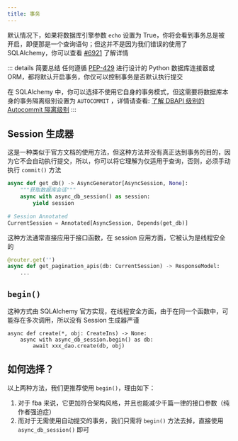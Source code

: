 ```yaml
---
title: 事务
---
```


默认情况下，如果将数据库引擎参数 `echo` 设置为 True，你将会看到事务总是被开启，即便那是一个查询语句；但这并不是因为我们错误的使用了
SQLAlchemy，你可以查看 [#6921](https://github.com/sqlalchemy/sqlalchemy/discussions/6921) 了解详情

::: details 简要总结
任何遵循 [PEP-429](https://peps.python.org/pep-0249) 进行设计的 Python 数据库连接器或 ORM，都将默认开启事务，你仅可以控制事务是否默认执行提交

在 SQLAlchemy 中，你可以选择不使用它自身的事务模式，但这需要将数据库本身的事务隔离级别设置为 `AUTOCOMMIT`
，详情请查看: [了解 DBAPI 级别的 Autocommit 隔离级别](https://docs.sqlalchemy.org.cn/en/20/core/connections.html#understanding-the-dbapi-level-autocommit-isolation-level)
:::

## Session 生成器

这是一种类似于官方文档的使用方法，但这种方法并没有真正达到事务的目的，因为它不会自动执行提交，所以，你可以将它理解为仅适用于查询，否则，必须手动执行
`commit()` 方法

```python
async def get_db() -> AsyncGenerator[AsyncSession, None]:
    """获取数据库会话"""
    async with async_db_session() as session:
        yield session
        
# Session Annotated
CurrentSession = Annotated[AsyncSession, Depends(get_db)]
```

这种方法通常直接应用于接口函数，在 session 应用方面，它被认为是线程安全的

```python
@router.get('')
async def get_pagination_apis(db: CurrentSession) -> ResponseModel:
    ...
```

## `begin()`

这种方式由 SQLAlchemy 官方实现，在线程安全方面，由于在同一个函数中，可能存在多次调用，所以没有 Session 生成器严谨

```python{2}
async def create(*, obj: CreateIns) -> None:
    async with async_db_session.begin() as db:
        await xxx_dao.create(db, obj)
```

## 如何选择？

以上两种方法，我们更推荐使用 `begin()`，理由如下：

1. 对于 fba 来说，它更加符合架构风格，并且也能减少千篇一律的接口参数（纯作者强迫症）
2. 而对于无需使用自动提交的事务，我们只需将 `begin()` 方法去掉，直接使用 `async_db_session()` 即可
